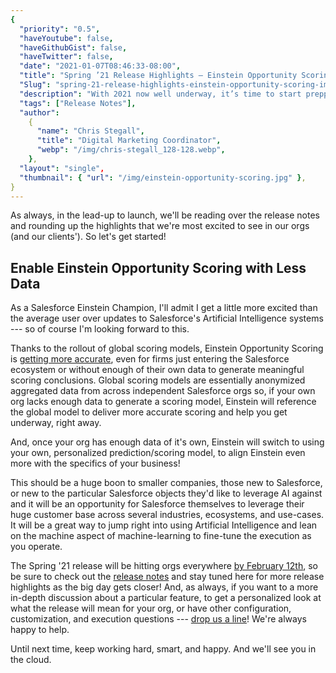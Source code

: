```yaml
---
{
  "priority": "0.5",
  "haveYoutube": false,
  "haveGithubGist": false,
  "haveTwitter": false,
  "date": "2021-01-07T08:46:33-08:00",
  "title": "Spring ’21 Release Highlights — Einstein Opportunity Scoring, Improved Accuracy with Less Data",
  "Slug": "spring-21-release-highlights-einstein-opportunity-scoring-improved-accuracy",
  "description": "With 2021 now well underway, it’s time to start prepping for the next pack of updates, upgrades, and new features headed to Salesforce with the Spring '21 Release!",
  "tags": ["Release Notes"],
  "author":
    {
      "name": "Chris Stegall",
      "title": "Digital Marketing Coordinator",
      "webp": "/img/chris-stegall_128-128.webp",
    },
  "layout": "single",
  "thumbnail": { "url": "/img/einstein-opportunity-scoring.jpg" },
}
---
```


As always, in the lead-up to launch, we'll be reading over the release notes and rounding up the highlights that we're most excited to see in our orgs (and our clients'). So let's get started!

## Enable Einstein Opportunity Scoring with Less Data

As a Salesforce Einstein Champion, I'll admit I get a little more excited than the average user over updates to Salesforce's Artificial Intelligence systems --- so of course I'm looking forward to this.

Thanks to the rollout of global scoring models, Einstein Opportunity Scoring is [getting more accurate](https://help.salesforce.com/articleView?id=release-notes.rn_sales_einstein_opportunity_scoring.htm&type=5&release=230), even for firms just entering the Salesforce ecosystem or without enough of their own data to generate meaningful scoring conclusions. Global scoring models are essentially anonymized aggregated data from across independent Salesforce orgs so, if your own org lacks enough data to generate a scoring model, Einstein will reference the global model to deliver more accurate scoring and help you get underway, right away.

And, once your org has enough data of it's own, Einstein will switch to using your own, personalized prediction/scoring model, to align Einstein even more with the specifics of your business!

This should be a huge boon to smaller companies, those new to Salesforce, or new to the particular Salesforce objects they'd like to leverage AI against and it will be an opportunity for Salesforce themselves to leverage their huge customer base across several industries, ecosystems, and use-cases. It will be a great way to jump right into using Artificial Intelligence and lean on the machine aspect of machine-learning to fine-tune the execution as you operate.

The Spring '21 release will be hitting orgs everywhere [by February 12th](https://admin.salesforce.com/blog/2020/admin-release-countdown-get-ready-for-spring-21), so be sure to check out the [release notes](https://help.salesforce.com/articleView?id=release-notes.rn_general.htm&type=5&release=230) and stay tuned here for more release highlights as the big day gets closer! And, as always, if you want to a more in-depth discussion about a particular feature, to get a personalized look at what the release will mean for your org, or have other configuration, customization, and execution questions --- [drop us a line](https://appexchange.salesforce.com/appxConsultingListingDetail?listingId=a0N30000001gF9jEAE)! We're always happy to help.

Until next time, keep working hard, smart, and happy. And we'll see you in the cloud.
